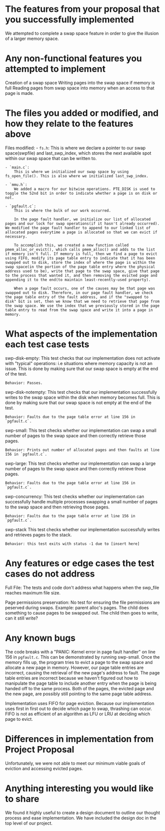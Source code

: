 # The features from your proposal that you successfully implemented
We attempted to complete a swap space feature in order to give the illusion of a larger memory space.

# Any non-functional features you attempted to implement
Creation of a swap space
    Writing pages into the swap space if memory is full
    Reading pages from swap space into memory when an access to that page is made.

# The files you added or modified, and how they relate to the features above
Files modified: 
    - `fs.h`:
        This is where we declare a pointer to our swap space(swpfile) and last_swp_index, which stores the next available spot within our swap space that can be written to.

    - `main.c`:
        This is where we initialized our swap space by using fs_open_file(). This is also where we initialized last_swp_index.

    - `mmu.h`:
        We added a macro for our bitwise operations. PTE_DISK is used to toggle the 52nd bit in order to indicate whether a page is on disk or not. 

    - `pgfault.c`:
        This is where the bulk of our work occurred. 
        
        In the page fault handler, we initialize our list of allocated pages and our lock for swap operations(if it hasn't already occurred). We modified the page fault handler to append to our linked list of allocated pages everytime a page is allocated so that we can evict if necessary. 
        
        To accomplish this, we created a new function called pmem_alloc_or_evict(), which calls pmem_alloc() and adds to the list if memory isn't full. If memory is full, then we find a page to evict using FIFO, modify its page table entry to indicate that it has been swapped out to disk, store the index of where the page is within the swap space(in the portion of the page table entry where the physical address used to be), write that page to the swap space, give that page to the process that wanted it, and then removing the evicted page and appending it to the end(to maintain least-recently-used property).
        
        When a page fault occurs, one of the causes may be that page was swapped out to disk. Therefore, in our page fault handler, we check the page table entry of the fault address, and if the "swapped to disk" bit is set, then we know that we need to retrieve that page from the swap space. We use the index that we previously stored in the page table entry to read from the swap space and write it into a page in memory.
    
    

# What aspects of the implementation each test case tests
swp-disk-empty: 
    This test checks that our implementation does not activate with "typical" operations: i.e situations where memory capacity is not an issue. This is done by making sure that our swap space is empty at the end of the test.

    Behavior: Passes.

swp-disk-notempty:
    This test checks that our implementation successfully writes to the swap space within the disk when memory becomes full. This is done by making sure that our swap space is not empty at the end of the test.

    Behavior: Faults due to the page table error at line 156 in `pgfault.c`.

swp-small:
    This test checks whether our implementation can swap a small number of pages to the swap space and then correctly retrieve those pages.

    Behavior: Prints out number of allocated pages and then faults at line 156 in `pgfault.c`.

swp-large:
    This test checks whether our implementation can swap a large number of pages to the swap space and then correctly retrieve those pages.
    
    Behavior: Faults due to the page table error at line 156 in `pgfault.c`.

swp-concurrency:
    This test checks whether our implementation can successfully handle multiple processes swapping a small number of pages to the swap space and then retrieving those pages.

    Behavior: Faults due to the page table error at line 156 in `pgfault.c`. 

swp-stack
    This test checks whether our implementation successfully writes and retrieves pages to the stack.

    Behavior: this test exits with status -1 due to [insert here]

# Any features or edge cases the test cases do not address
Full File:
    The tests and code don't address what happens when the swp_file reaches maximum file size.

Page permissions preservation:
    No test for ensuring the file permissions are peserved during swaps.
    Example: parent alloc's pages. The child does something to cause pages to be swapped out. The child then goes to write, can it still write?


# Any known bugs
The code breaks with a "PANIC: Kernel error in page fault handler" on line 156 in `pgfault.c`. This can be demonstrated by running swp-small. 
    Once the memory fills up, the program tries to evict a page to the swap space and allocate a new page in memory. However, our page table entries are incorrect, causing the retrieval of the new page's address to fault. 
    The page table entries are incorrect because we haven't figured out how to manipulate the page table to include another entry when the page is being handed off to the same process. Both of the pages, the evicted page and the new page, are possibly still pointing to the same page table address.

Implementation uses FIFO for page eviction.
    Because our implementation uses first in first out to decide which page to swap, thrashing can occur. FIFO is not as efficient of an algorithm as LFU or LRU at deciding which page to evict.

# Differences in implementation from Project Proposal
Unfortunately, we were not able to meet our minimum viable goals of eviction and accessing evicted pages.

# Anything interesting you would like to share
We found it highly useful to create a design document to outline our thought process and ease implementation. We have included the design doc in the top level of our project.